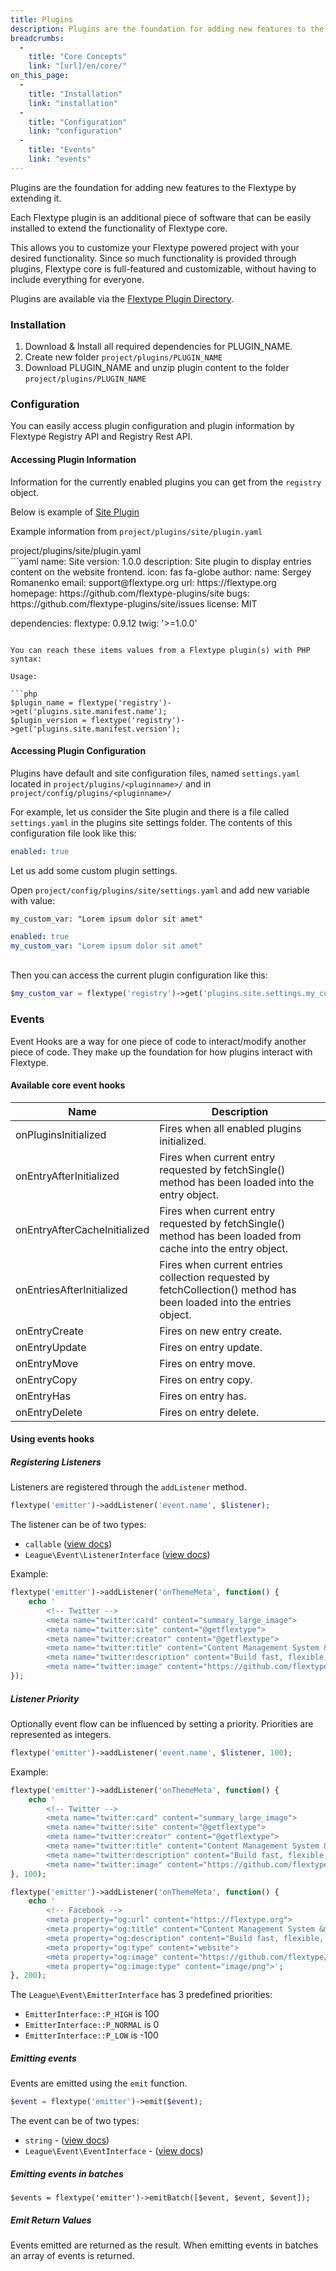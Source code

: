 ```yaml
---
title: Plugins
description: Plugins are the foundation for adding new features to the Flextype by extending it. Each Flextype plugin is an additional piece of software that can be easily installed to extend the functionality of Flextype core.
breadcrumbs:
  -
    title: "Core Concepts"
    link: "[url]/en/core/"
on_this_page:
  -
    title: "Installation"
    link: "installation"
  -
    title: "Configuration"
    link: "configuration"
  -
    title: "Events"
    link: "events"
---
```


Plugins are the foundation for adding new features to the Flextype by extending it.

Each Flextype plugin is an additional piece of software that can be easily installed to extend the functionality of Flextype core.

This allows you to customize your Flextype powered project with your desired functionality. Since so much functionality is provided through plugins, Flextype core is full-featured and customizable, without having to include everything for everyone.

Plugins are available via the [Flextype Plugin Directory](https://flextype.org/en/downloads/extend/plugins).

### <a name="installation"></a> Installation

1. Download & Install all required dependencies for PLUGIN_NAME.
2. Create new folder `project/plugins/PLUGIN_NAME`
3. Download PLUGIN_NAME and unzip plugin content to the folder `project/plugins/PLUGIN_NAME`

### <a name="configuration"></a> Configuration


You can easily access plugin configuration and plugin information by Flextype Registry API and Registry Rest API.

#### Accessing Plugin Information

Information for the currently enabled plugins you can get from the `registry` object.

Below is example of [Site Plugin](https://github.com/flextype-plugins/site)

Example information from `project/plugins/site/plugin.yaml`

<div class="file-header"><i class="far fa-file-alt"></i> project/plugins/site/plugin.yaml</div>
```yaml
name: Site
version: 1.0.0
description: Site plugin to display entries content on the website frontend.
icon: fas fa-globe
author:
  name: Sergey Romanenko
  email: support@flextype.org
  url: https://flextype.org
homepage: https://github.com/flextype-plugins/site
bugs: https://github.com/flextype-plugins/site/issues
license: MIT

dependencies:
  flextype: 0.9.12
  twig: '>=1.0.0'
```

You can reach these items values from a Flextype plugin(s) with PHP syntax:

Usage:

```php
$plugin_name = flextype('registry')->get('plugins.site.manifest.name');
$plugin_version = flextype('registry')->get('plugins.site.manifest.version');
```

#### Accessing Plugin Configuration

Plugins have default and site configuration files, named `settings.yaml` located in `project/plugins/<pluginname>/` and in `project/config/plugins/<pluginname>/`

For example, let us consider the Site plugin and there is a file called `settings.yaml` in the plugins site settings folder. The contents of this configuration file look like this:

```yaml
enabled: true
```

Let us add some custom plugin settings.

Open `project/config/plugins/site/settings.yaml` and add new variable with value:

`my_custom_var: "Lorem ipsum dolor sit amet"`

```yaml
enabled: true
my_custom_var: "Lorem ipsum dolor sit amet"
```

<br>
Then you can access the current plugin configuration like this:

```php
$my_custom_var = flextype('registry')->get('plugins.site.settings.my_custom_var');
```

### <a name="events"></a> Events

Event Hooks are a way for one piece of code to interact/modify another piece of code. They make up the foundation for how plugins interact with Flextype.

#### Available core event hooks

<div class="table">
    <table>
        <thead>
            <tr>
                <th>Name</th>
                <th>Description</th>
            </tr>
        </thead>
        <tbody>
            <tr>
                <td>onPluginsInitialized</td>
                <td>Fires when all enabled plugins initialized.</td>
            </tr>
            <tr>
                <td>onEntryAfterInitialized</td>
                <td>
                    Fires when current entry requested by fetchSingle() method has been loaded into the entry object.
                </td>
            </tr>
            <tr>
                <td>onEntryAfterCacheInitialized</td>
                <td>
                    Fires when current entry requested by fetchSingle() method has been loaded from cache into the entry object.
                </td>
            </tr>
            <tr>
                <td>onEntriesAfterInitialized</td>
                <td>
                    Fires when current entries collection requested by fetchCollection() method has been loaded into the entries object.
                </td>
            </tr>
            <tr>
                <td>onEntryCreate</td>
                <td>
                    Fires on new entry create.
                </td>
            </tr>
            <tr>
                <td>onEntryUpdate</td>
                <td>
                    Fires on entry update.
                </td>
            </tr>
            <tr>
                <td>onEntryMove</td>
                <td>
                    Fires on entry move.
                </td>
            </tr>
            <tr>
                <td>onEntryCopy</td>
                <td>
                    Fires on entry copy.
                </td>
            </tr>
            <tr>
                <td>onEntryHas</td>
                <td>
                    Fires on entry has.
                </td>
            </tr>
            <tr>
                <td>onEntryDelete</td>
                <td>
                    Fires on entry delete.
                </td>
            </tr>
        </tbody>
    </table>
</div>

#### Using events hooks

##### Registering Listeners

Listeners are registered through the `addListener` method.

```php
flextype('emitter')->addListener('event.name', $listener);
```

The listener can be of two types:
* `callable` (<a href="https://event.thephpleague.com/2.0/listeners/callables/">view docs</a>)
* `League\Event\ListenerInterface` (<a href="https://event.thephpleague.com/2.0/listeners/classes/">view docs</a>)

Example:
```php
flextype('emitter')->addListener('onThemeMeta', function() {
    echo '
        <!-- Twitter -->
        <meta name="twitter:card" content="summary_large_image">
        <meta name="twitter:site" content="@getflextype">
        <meta name="twitter:creator" content="@getflextype">
        <meta name="twitter:title" content="Content Management System &mdash; Flextype">
        <meta name="twitter:description" content="Build fast, flexible, easier to manage websites with Flextype.">
        <meta name="twitter:image" content="https://github.com/flextype/flextype/raw/dev/site/plugins/admin/preview.png">';
});
```

##### Listener Priority

Optionally event flow can be influenced by setting a priority. Priorities are represented as integers.

```php
flextype('emitter')->addListener('event.name', $listener, 100);
```

Example:
```php
flextype('emitter')->addListener('onThemeMeta', function() {
    echo '
        <!-- Twitter -->
        <meta name="twitter:card" content="summary_large_image">
        <meta name="twitter:site" content="@getflextype">
        <meta name="twitter:creator" content="@getflextype">
        <meta name="twitter:title" content="Content Management System &mdash; Flextype">
        <meta name="twitter:description" content="Build fast, flexible, easier to manage websites with Flextype.">
        <meta name="twitter:image" content="https://github.com/flextype/flextype/raw/dev/site/plugins/admin/preview.png">';
}, 100);

flextype('emitter')->addListener('onThemeMeta', function() {
    echo '
        <!-- Facebook -->
        <meta property="og:url" content="https://flextype.org">
        <meta property="og:title" content="Content Management System &mdash; Flextype">
        <meta property="og:description" content="Build fast, flexible, easier to manage websites with Flextype.">
        <meta property="og:type" content="website">
        <meta property="og:image" content="https://github.com/flextype/flextype/raw/dev/site/plugins/admin/preview.png">
        <meta property="og:image:type" content="image/png">';
}, 200);
```

The `League\Event\EmitterInterface` has 3 predefined priorities:

* `EmitterInterface::P_HIGH` is 100
* `EmitterInterface::P_NORMAL` is 0
* `EmitterInterface::P_LOW` is -100

##### Emitting events

Events are emitted using the `emit` function.

```php
$event = flextype('emitter')->emit($event);
```

The event can be of two types:

* `string` - (<a href="https://event.thephpleague.com/2.0/events/named/">view docs</a>)
* `League\Event\EventInterface` - (<a href="https://event.thephpleague.com/2.0/events/classes/">view docs</a>)

##### Emitting events in batches

```
$events = flextype('emitter')->emitBatch([$event, $event, $event]);
```

##### Emit Return Values

Events emitted are returned as the result. When emitting events in batches an array of events is returned.
